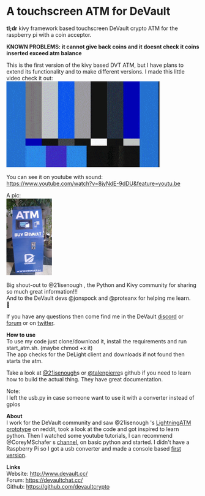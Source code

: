 # A touchscreen ATM for DeVault

**tl;dr**
kivy framework based touchscreen DeVault crypto ATM for the raspberry pi with a
coin acceptor.

**KNOWN PROBLEMS: it cannot give back coins and it doesnt check it coins inserted exceed atm balance**



This is the first version of the kivy based DVT ATM, but I have plans to extend its functionality and to make different versions.
I made this little video check it out:    
![A DeVault ATM youtube](https://github.com/pppest/devault-atm-touch/blob/master/images/atm-vid-fast.gif)   

You can see it on youtube with sound:   
https://www.youtube.com/watch?v=8jyNdE-9dDU&feature=youtu.be

A pic:   
![DeVault ATM](https://github.com/pppest/devault-atm-touch/blob/master/images/devault-atm-touch-pinnata.jpg)   
<!-- ![transactiongif](https://github.com/pppest/devault-atm-touch/blob/master/images/atm.gif)   
![transactiongif](https://github.com/pppest/devault-atm-touch/blob/master/images/transaction.gif)    -->

Big shout-out to @21isenough , the Python and Kivy community for sharing so much great information!!!  
And to the DeVault devs @jonspock and @proteanx for helping me learn.  
:beers:

If you have any questions then come find me in the DeVault [discord](https://discordapp.com/invite/JnRZ7BB) or [forum](https://devaultchat.cc/) or on [twitter](https://twitter.com/pestdesmadre).

**How to use**  
To use my code just clone/download it, install the requirements and run start_atm.sh. (maybe chmod +x it)   
The app checks for the DeLight client and downloads if not found then starts the atm.


Take a look at [@21isenough](https://github.com/21isenough/LightningATM)s or [@talenpierre](https://github.com/talentpierre/KivyLightningATM_Repo/tree/master/LightningATM_Kivy_Separate)s github if you need to learn how to build the actual thing. They have great documentation.


Note:  
I left the usb.py in case someone want to use it with a converter instead of gpios  



**About**  
I work for the DeVault community and saw @21isenough 's [LightningATM prototype](https://github.com/21isenough/LightningATM) on reddit, took a look at the code and got inspired  to learn python. Then I watched some youtube tutorials, I can recommend @CoreyMSchafer s [channel](https://www.youtube.com/channel/UCCezIgC97PvUuR4_gbFUs5g),
on basic python and started. I didn't have a Raspberry Pi so I got a
usb converter and made a console based [first version](https://github.com/pppest/devault-atm).  


**Links**  
Website: http://www.devault.cc/  
Forum: https://devaultchat.cc/  
Github: https://github.com/devaultcrypto  
